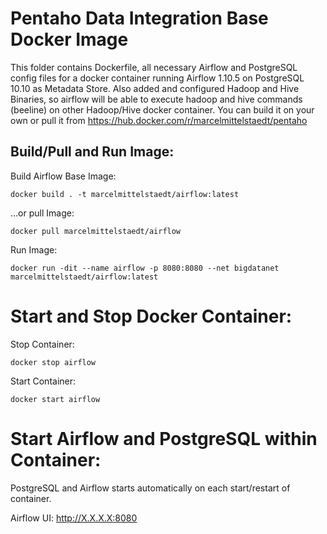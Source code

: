 # Pentaho Data Integration Base Docker Image
This folder contains Dockerfile, all necessary Airflow and PostgreSQL config files  for a docker container running Airflow 1.10.5 on PostgreSQL 10.10 as Metadata Store. Also added and configured Hadoop and Hive Binaries, so airflow will be able to execute hadoop and hive commands (beeline) on other Hadoop/Hive docker container. You can build it on your own or pull it from https://hub.docker.com/r/marcelmittelstaedt/pentaho

## Build/Pull and Run Image:

Build Airflow Base Image:
```
docker build . -t marcelmittelstaedt/airflow:latest
```

...or pull Image:
```
docker pull marcelmittelstaedt/airflow
```

Run Image:
```
docker run -dit --name airflow -p 8080:8080 --net bigdatanet marcelmittelstaedt/airflow:latest
```

# Start and Stop Docker Container:
Stop Container:
```
docker stop airflow
```

Start Container:
```
docker start airflow
```

# Start Airflow and PostgreSQL within Container:

PostgreSQL and Airflow starts automatically on each start/restart of container.

Airflow UI: http://X.X.X.X:8080


